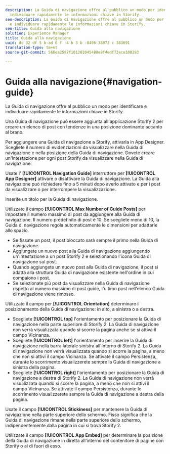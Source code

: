 ```yaml
---
description: La Guida di navigazione offre al pubblico un modo per identificare e
  individuare rapidamente le informazioni chiave in Storify.
seo-description: La Guida di navigazione offre al pubblico un modo per identificare
  e individuare rapidamente le informazioni chiave in Storify.
seo-title: Guida alla navigazione
solution: Experience Manager
title: Guida alla navigazione
uuid: dc 32 df 5 b-ad 6 f -4 b 3 b -8496-38873 c 383691
translation-type: tm+mt
source-git-commit: 566ea2587f101202045488e9f4edf73ece100293

---
```



# Guida alla navigazione{#navigation-guide}

La Guida di navigazione offre al pubblico un modo per identificare e individuare rapidamente le informazioni chiave in Storify.

Una Guida di navigazione può essere aggiunta all'applicazione Storify 2 per creare un elenco di post con tendenze in una posizione dominante accanto al brano.

Per aggiungere una Guida di navigazione a Storify, attivarla in App Designer. Scegliete il numero di evidenziazioni da visualizzare nella Guida di navigazione e nella posizione della Guida di navigazione. Dovete creare un'intestazione per ogni post Storify da visualizzare nella Guida di navigazione.

Usate l' **[!UICONTROL Navigation Guide]** interruttore per **[!UICONTROL App Designer]** attivare o disattivare la Guida di navigazione. La Guida alla navigazione può richiedere fino a 5 minuti dopo averlo attivato e per i post da visualizzare o per interrompere la visualizzazione.

Inserite un titolo per la Guida di navigazione.

Utilizzate il campo **[!UICONTROL Max Number of Guide Posts]** per impostare il numero massimo di post da aggiungere alla Guida di navigazione. Il numero predefinito di post è 10. Se scegliete meno di 10, la Guida di navigazione regola automaticamente le dimensioni per adattarle allo spazio.

* Se fissate un post, il post bloccato sarà sempre il primo nella Guida di navigazione.
* Aggiungete un nuovo post alla Guida di navigazione aggiungendo un'intestazione a un post Storify 2 e selezionando l'icona Guida di navigazione sul post.
* Quando aggiungete un nuovo post alla Guida di navigazione, il post si adatta alla struttura Guida di navigazione esistente nell'ordine in cui compaiono i post.
* Se selezionate più post da visualizzare nella Guida di navigazione rispetto al numero massimo di post guide, l'ultimo post nell'elenco Guida di navigazione viene rimosso.

Utilizzate il campo per **[!UICONTROL Orientation]** determinare il posizionamento della Guida di navigazione: in alto, a sinistra o a destra.

* Scegliete **[!UICONTROL top]** l'orientamento per posizionare la Guida di navigazione nella parte superiore di Storify 2. La Guida di navigazione non verrà visualizzata quando si scorre la pagina anche se si attiva il campo Vicinanza.
* Scegliete **[!UICONTROL left]** l'orientamento per inserire la Guida di navigazione nella barra laterale sinistra all'interno di Storify 2. La Guida di navigazione non verrà visualizzata quando si scorre la pagina, a meno che non si attivi il campo Vicinanza. Se attivate il campo Persistenza, durante lo scorrimento visualizzerete sempre la Guida di navigazione a sinistra della pagina.
* Scegliete **[!UICONTROL right]** l'orientamento per posizionare la Guida di navigazione a destra di Storify 2. La Guida di navigazione non verrà visualizzata quando si scorre la pagina, a meno che non si attivi il campo Vicinanza. Se attivate il campo Persistenza, durante lo scorrimento visualizzerete sempre la Guida di navigazione a destra della pagina.

Usate il campo **[!UICONTROL Stickiness]** per mantenere la Guida di navigazione nella parte superiore dello schermo. Fisso significa che la Guida di navigazione rimane nella parte superiore dello schermo, indipendentemente dalla pagina in cui si trova Storify 2.

Utilizzate il campo **[!UICONTROL App Embed]** per determinare la posizione della Guida di navigazione in diretta all'interno del contenitore di pagine con Storify o al di fuori di esso.
